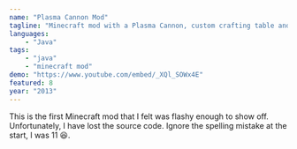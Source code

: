 ```yaml
---
name: "Plasma Cannon Mod"
tagline: "Minecraft mod with a Plasma Cannon, custom crafting table and new recipes."
languages:
    - "Java"
tags:
    - "java"
    - "minecraft mod"
demo: "https://www.youtube.com/embed/_XQl_SOWx4E"
featured: 8
year: "2013"
---
```


This is the first Minecraft mod that I felt was flashy enough to show off.  Unfortunately, I have lost the source code.  Ignore the spelling mistake at the start, I was 11 😆.
